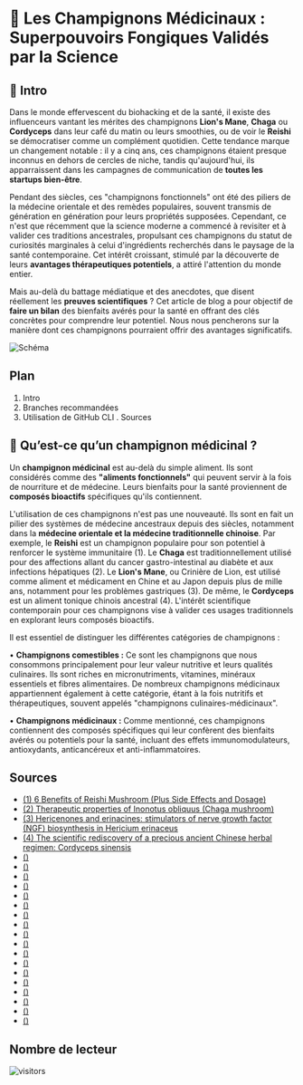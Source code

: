 # 🔬 Les Champignons Médicinaux : Superpouvoirs Fongiques Validés par la Science

## 🧩 Intro

Dans le monde effervescent du biohacking et de la santé, il existe des influenceurs vantant les mérites des champignons **Lion's Mane**, **Chaga** ou **Cordyceps** dans leur café du matin ou leurs smoothies, ou de voir le **Reishi** se démocratiser comme un complément quotidien. Cette tendance marque un changement notable : il y a cinq ans, ces champignons étaient presque inconnus en dehors de cercles de niche, tandis qu'aujourd'hui, ils apparraissent dans les campagnes de communication de **toutes les startups bien-être**.

Pendant des siècles, ces "champignons fonctionnels" ont été des piliers de la médecine orientale et des remèdes populaires, souvent transmis de génération en génération pour leurs propriétés supposées. Cependant, ce n'est que récemment que la science moderne a commencé à revisiter et à valider ces traditions ancestrales, propulsant ces champignons du statut de curiosités marginales à celui d'ingrédients recherchés dans le paysage de la santé contemporaine. Cet intérêt croissant, stimulé par la découverte de leurs **avantages thérapeutiques potentiels**, a attiré l'attention du monde entier.

Mais au-delà du battage médiatique et des anecdotes, que disent réellement les **preuves scientifiques** ? Cet article de blog a pour objectif de **faire un bilan** des bienfaits avérés pour la santé en offrant des clés concrètes pour comprendre leur potentiel. Nous nous pencherons sur la manière dont ces champignons pourraient offrir des avantages significatifs.

![Schéma](./images/schema-architecture.png)

## Plan

1. Intro
2. Branches recommandées
3. Utilisation de GitHub CLI
. Sources

## 🍄 **Qu’est-ce qu’un champignon médicinal ?**


Un **champignon médicinal** est au-delà du simple aliment. Ils sont considérés comme des **"aliments fonctionnels"** qui peuvent servir à la fois de nourriture et de médecine. Leurs bienfaits pour la santé proviennent de **composés bioactifs** spécifiques qu'ils contiennent.

L'utilisation de ces champignons n'est pas une nouveauté. Ils sont en fait un pilier des systèmes de médecine ancestraux depuis des siècles, notamment dans la **médecine orientale et la médecine traditionnelle chinoise**. Par exemple, le **Reishi** est un champignon populaire pour son potentiel à renforcer le système immunitaire (1). Le **Chaga** est traditionnellement utilisé pour des affections allant du cancer gastro-intestinal au diabète et aux infections hépatiques (2). Le **Lion's Mane**, ou Crinière de Lion, est utilisé comme aliment et médicament en Chine et au Japon depuis plus de mille ans, notamment pour les problèmes gastriques (3). De même, le **Cordyceps** est un aliment tonique chinois ancestral (4). L'intérêt scientifique contemporain pour ces champignons vise à valider ces usages traditionnels en explorant leurs composés bioactifs.

Il est essentiel de distinguer les différentes catégories de champignons :

• **Champignons comestibles :** Ce sont les champignons que nous consommons principalement pour leur valeur nutritive et leurs qualités culinaires. Ils sont riches en micronutriments, vitamines, minéraux essentiels et fibres alimentaires. De nombreux champignons médicinaux appartiennent également à cette catégorie, étant à la fois nutritifs et thérapeutiques, souvent appelés "champignons culinaires-médicinaux".

• **Champignons médicinaux :** Comme mentionné, ces champignons contiennent des composés spécifiques qui leur confèrent des bienfaits avérés ou potentiels pour la santé, incluant des effets immunomodulateurs, antioxydants, anticancéreux et anti-inflammatoires.


## Sources

- [(1) 6 Benefits of Reishi Mushroom (Plus Side Effects and Dosage)](https://www.healthline.com/nutrition/reishi-mushroom-benefits)
- [(2) Therapeutic properties of Inonotus obliquus (Chaga mushroom)](https://www.tandfonline.com/doi/full/10.1080/21501203.2023.2260408#d1e327)
- [(3) Hericenones and erinacines: stimulators of nerve growth factor (NGF) biosynthesis in Hericium erinaceus](https://www.tandfonline.com/doi/full/10.1080/21501201003735556)
- [(4) The scientific rediscovery of a precious ancient Chinese herbal regimen: Cordyceps sinensis](https://pubmed.ncbi.nlm.nih.gov/9884180/)
- [() ](https)
- [() ](https)
- [() ](https)
- [() ](https)
- [() ](https)
- [() ](https)
- [() ](https)
- [() ](https)
- [() ](https)
- [() ](https)
- [() ](https)
- [() ](https)
- [() ](https)
- [() ](https)
- [() ](https)
- [() ](https)
- [() ](https)
- [() ](https)


## Nombre de lecteur 

![visitors](https://visitor-badge.laobi.icu/badge?page_id=DeadLeMulet.Blog.Article1)

